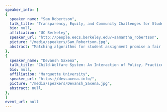 ```yaml
---
speaker_info: [
{
  speaker_name: "Sam Robertson",
  talk_title: "Transparency, Equity, and Community Challenges for Student Assignment Algorithms",
  bio: null,
  affiliation: "UC Berkeley",
  speaker_url: "http://people.eecs.berkeley.edu/~samantha_robertson",
  picture: "/media/speakers/Sam_Robertson.jpg",
  abstract: "Matching algorithms for student assignment promise a fair and efficient allocation of public school seats. However, some school districts have encountered practical challenges in their deployment. For example, San Francisco Unified School District is currently redesigning their student assignment algorithm because it was not promoting their goals of integration, equity, and transparency. Why haven’t these algorithms lived up to expectations? And how might we be able to improve them? A human-centered approach to algorithm design can help us evaluate algorithms in their real world contexts, and highlights the limitations of purely algorithmic solutions to complex socio-political challenges.",
},
{
  speaker_name: "Devansh Saxena",
  talk_title: "Child-Welfare System: An Interaction of Policy, Practice, and Algorithms",
  bio: null,
  affiliation: "Marquette University",
  speaker_url: "https://devsaxena.info/",
  picture: "/media/speakers/Devansh_Saxena.jpg",
  abstract: null,
},
]
event_url: null
---
```

